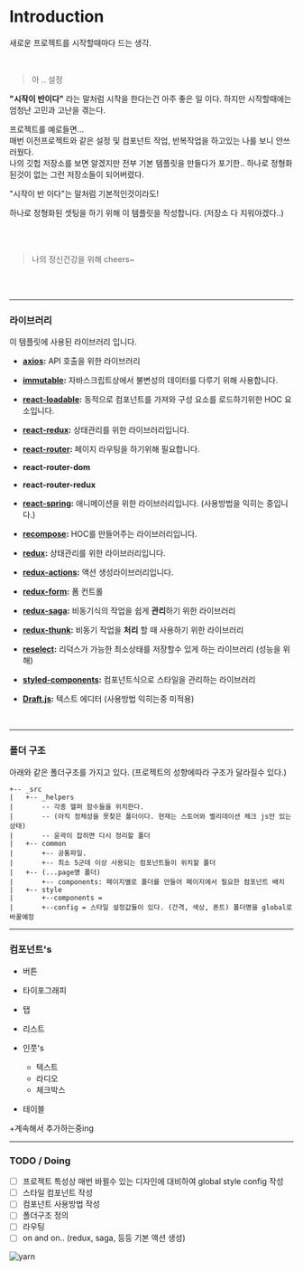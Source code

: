 # Introduction

새로운 프로젝트를 시작할때마다 드는 생각.

<br/>

> 아 .. 설정
> <br/>

**"시작이 반이다"** 라는 말처럼 시작을 한다는건 아주 좋은 일 이다.
하지만 시작할때에는 엄청난 고민과 고난을 겪는다.

프로젝트를 예로들면...<br/>
매번 이전프로젝트와 같은 설정 및 컴포넌트 작업, 반복작업을 하고있는 나를 보니 안쓰러웠다.<br/>
나의 깃헙 저장소를 보면 알겠지만 전부 기본 템플릿을 만들다가 포기한.. 하나로 정형화 된것이 없는 그런 저장소들이 되어버렸다.

"시작이 반 이다"는 말처럼 기본적인것이라도! <br/>

하나로 정형화된 셋팅을 하기 위해 이 템플릿을 작성합니다. (저장소 다 지워야겠다..)

<br/>

<br/>

> 나의 정신건강을 위해  cheers~

<br/>

<br/>

------



### 라이브러리

이 템플릿에 사용된 라이브러리 입니다.

- **[axios](https://github.com/axios/axios):** API 호출을 위한 라이브러리

- **[immutable](https://facebook.github.io/immutable-js/):** 자바스크립트상에서 불변성의 데이터를 다루기 위해 사용합니다.

- **[react-loadable](https://github.com/jamiebuilds/react-loadable):** 동적으로 컴포넌트를 가져와 구성 요소를 로드하기위한 HOC 요소입니다.

- **[react-redux](https://github.com/reactjs/react-redux):** 상태관리를 위한 라이브러리입니다.

- **[react-router](https://github.com/ReactTraining/react-router):** 페이지 라우팅을 하기위해 필요합니다.

- **react-router-dom**

- **react-router-redux**

- **[react-spring](https://github.com/drcmda/react-spring):** 애니메이션을 위한 라이브러리입니다. (사용방법을 익히는 중입니다.)

- **[recompose](https://github.com/acdlite/recompose):** HOC를 만들어주는 라이브러리입니다.

- **[redux](https://github.com/reactjs/redux):** 상태관리를 위한 라이브러리입니다.

- **[redux-actions](https://github.com/redux-utilities/redux-actions):** 액션 생성라이브러리입니다.

- **[redux-form](https://redux-form.com/7.3.0/):** 폼 컨트롤 

- **[redux-saga](https://github.com/redux-saga/redux-saga):** 비동기식의 작업을 쉽게 **관리**하기 위한 라이브러리

- **[redux-thunk](https://github.com/gaearon/redux-thunk):**  비동기 작업을 **처리** 할 때 사용하기 위한 라이브러리

- **[reselect](https://github.com/reduxjs/reselect):** 리덕스가 가능한 최소상태를 저장할수 있게 하는 라이브러리 (성능을 위해)

- **[styled-components](https://github.com/styled-components/styled-components):** 컴포넌트식으로 스타일을 관리하는 라이브러리

- **[Draft.js](https://draftjs.org/):**  텍스트 에디터 (사용방법 익히는중 미적용)

  ​

------



### 폴더 구조

아래와 같은 폴더구조를 가지고 있다. (프로젝트의 성향에따라 구조가 달라질수 있다.)

```
+-- _src
|   +-- _helpers 
|		-- 각종 헬퍼 함수들을 위치한다.
|		-- (아직 정체성을 못찾은 폴더이다. 현재는 스토어와 벨리데이션 체크 js만 있는 상태)
|		-- 윤곽이 잡히면 다시 정리할 폴더
|   +-- common
|		+-- 공통파일.
|		+-- 최소 5군데 이상 사용되는 컴포넌트들이 위치할 폴더
|   +-- (...page명 폴더)
|		+-- components: 페이지별로 폴더를 만들어 페이지에서 필요한 컴포넌트 배치 
|   +-- style
|		+--components =  
|		+--config = 스타일 설정값들이 있다. (간격, 색상, 폰트) 폴더명을 global로 바꿀예정

```



------



### 컴포넌트's

- 버튼
- 타이포그래피
- 탭
- 리스트


- 인풋's
  - 텍스트
  - 라디오
  - 체크박스


- 테이블

+계속해서 추가하는중ing





------



### TODO / Doing

- [ ] 프로젝트 특성상 매번 바뀔수 있는 디자인에 대비하여 global style config 작성
- [ ] 스타일 컴포넌트 작성
- [ ] 컴포넌트 사용방법 작성
- [ ] 폴더구조 정의
- [ ] 라우팅
- [ ] on and on.. (redux, saga, 등등 기본 액션 생성)

![yarn](http://animal.memozee.com/ArchHAN02/1150869870-m.jpg)
